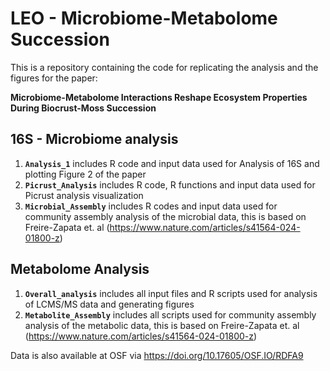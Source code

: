 # LEO - Microbiome-Metabolome Succession

This is a repository containing the code for replicating the analysis and the figures for the paper: 

**Microbiome-Metabolome Interactions Reshape Ecosystem Properties During Biocrust-Moss Succession**

## 16S - Microbiome analysis
1. **`Analysis_1`** includes R code and input data used for Analysis of 16S and plotting Figure 2 of the paper
2. **`Picrust_Analysis`** includes R code, R functions and input data used for Picrust analysis visualization
3.  **`Microbial_Assembly`** includes R codes and input data used for community assembly analysis of the microbial data, this is based on Freire-Zapata et. al (https://www.nature.com/articles/s41564-024-01800-z)


## Metabolome Analysis
1. **`Overall_analysis`** includes all input files and R scripts used for analysis of LCMS/MS data and generating figures
2. **`Metabolite_Assembly`** includes all scripts used for community assembly analysis of the metabolic data, this is based on Freire-Zapata et. al (https://www.nature.com/articles/s41564-024-01800-z)

Data is also available at OSF via  https://doi.org/10.17605/OSF.IO/RDFA9



